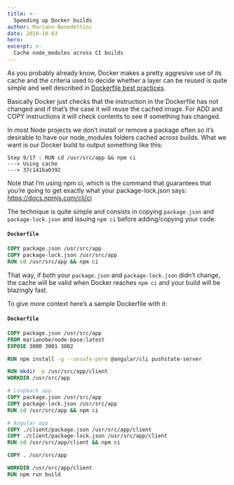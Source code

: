 ```yaml
---
title: >-
  Speeding up Docker builds
author: Mariano Benedettini
date: 2018-10-03
hero: 
excerpt: >-
  Cache node_modules across CI builds
---
```


As you probably already know, Docker makes a pretty aggresive use of its cache and the criteria used to decide whether a layer can be reused is quite simple and well described in [Dockerfile best practices](https://docs.docker.com/develop/develop-images/dockerfile_best-practices/#leverage-build-cache).

Basically Docker just checks that the instruction in the Dockerfile has not changed and if that’s the case it will reuse the cached image. For ADD and COPY instructions it will check contents to see if something has changed.

In most Node projects we don’t install or remove a package often so it’s desirable to have our node_modules folders cached across builds. What we want is our Docker build to output something like this:

```console
Step 9/17 : RUN cd /usr/src/app && npm ci
---> Using cache
---> 37c1416a0392
```

Note that I’m using npm ci, which is the command that guarantees that you’re going to get exactly what your package-lock.json says: https://docs.npmjs.com/cli/ci

The technique is quite simple and consists in copying `package.json` and `package-lock.json` and issuing `npm ci` before adding/copying your code:

#### **`Dockerfile`**
```dockerfile
COPY package.json /usr/src/app
COPY package-lock.json /usr/src/app
RUN cd /usr/src/app && npm ci
```

That way, if both your `package.json` and `package-lock.json` didn’t change, the cache will be valid when Docker reaches `npm ci` and your build will be blazingly fast.

To give more context here’s a sample Dockerfile with it:

#### **`Dockerfile`**
```Dockerfile
COPY package.json /usr/src/app
FROM marianobe/node-base:latest
EXPOSE 3000 3001 3002

RUN npm install -g --unsafe-perm @angular/cli pushstate-server

RUN mkdir -p /usr/src/app/client
WORKDIR /usr/src/app

# Loopback app
COPY package.json /usr/src/app
COPY package-lock.json /usr/src/app
RUN cd /usr/src/app && npm ci

# Angular app
COPY ./client/package.json /usr/src/app/client
COPY ./client/package-lock.json /usr/src/app/client
RUN cd /usr/src/app/client && npm ci

COPY . /usr/src/app

WORKDIR /usr/src/app/client
RUN npm run build
```
